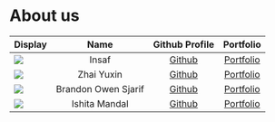 # About us

Display |        Name         | Github Profile | Portfolio
--------|:-------------------:|:--------------:|:---------:
![](https://via.placeholder.com/100.png?text=Photo) |        Insaf        | [Github](https://github.com/) | [Portfolio](docs/team/johndoe.md)
![](https://via.placeholder.com/100.png?text=Photo) |     Zhai Yuxin      | [Github](https://github.com/Zhai-Yuxin) | [Portfolio](docs/team/johndoe.md)
![](https://via.placeholder.com/100.png?text=Photo) | Brandon Owen Sjarif | [Github](https://github.com/) | [Portfolio](docs/team/johndoe.md)
![](https://via.placeholder.com/100.png?text=Photo) |    Ishita Mandal    | [Github](https://github.com/) | [Portfolio](docs/team/johndoe.md)
